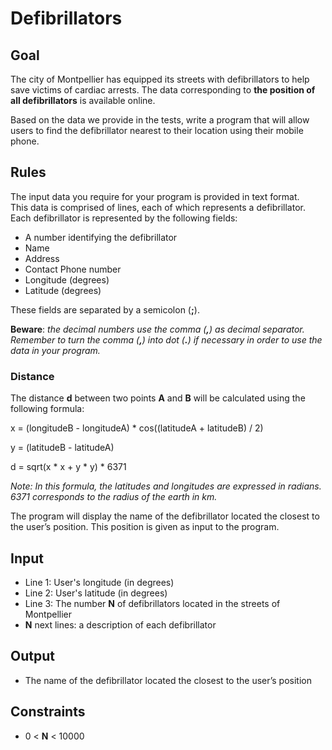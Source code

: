 # Defibrillators

## Goal

The city of Montpellier has equipped its streets with defibrillators to help
save victims of cardiac arrests. The data corresponding to **the position of
all defibrillators** is available online.

Based on the data we provide in the tests, write a program that will allow
users to find the defibrillator nearest to their location using their mobile
phone.

## Rules

The input data you require for your program is provided in text format. \
This data is comprised of lines, each of which represents a defibrillator. Each
defibrillator is represented by the following fields:

-   A number identifying the defibrillator
-   Name
-   Address
-   Contact Phone number
-   Longitude (degrees)
-   Latitude (degrees)

These fields are separated by a semicolon (**;**).

**Beware**: _the decimal numbers use the comma (**,**) as decimal separator.
Remember to turn the comma (**,**) into dot (**.**) if necessary in order to
use the data in your program._

### Distance

The distance **d** between two points **A** and **B** will be calculated using
the following formula:

x = (longitudeB - longitudeA) \* cos((latitudeA + latitudeB) / 2)

y = (latitudeB - latitudeA)

d = sqrt(x \* x + y \* y) \* 6371

_Note: In this formula, the latitudes and longitudes are expressed in radians.
6371 corresponds to the radius of the earth in km._

The program will display the name of the defibrillator located the closest to
the user’s position. This position is given as input to the program.

## Input

-   Line 1: User's longitude (in degrees)
-   Line 2: User's latitude (in degrees)
-   Line 3: The number **N** of defibrillators located in the streets of
    Montpellier
-   **N** next lines: a description of each defibrillator

## Output

-   The name of the defibrillator located the closest to the user’s position

## Constraints

-   0 &lt; **N** &lt; 10000
